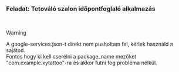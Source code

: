 ### Feladat: Tetováló szalon időpontfoglaló alkalmazás 
</br>

> [!warning]
> A google-services.json-t direkt nem pusholtam fel, kérlek használd a sajátod.\
> Fontos hogy ki kell cserélni a package_name mezőket "com.example.xytattoo"-ra és akkor futni fog probléma nélkül.
